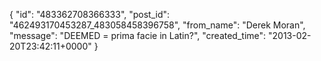 {
   "id": "483362708366333",
   "post_id": "462493170453287_483058458396758",
   "from_name": "Derek Moran",
   "message": "DEEMED = prima facie in Latin?",
   "created_time": "2013-02-20T23:42:11+0000"
 }
